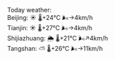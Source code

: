 Today weather:  
Beijing: ☀️   🌡️+24°C 🌬️→4km/h  
Tianjin: ☀️   🌡️+27°C 🌬️→4km/h  
Shijiazhuang: 🌦   🌡️+21°C 🌬️↗4km/h  
Tangshan: ⛅️  🌡️+26°C 🌬️→11km/h  
